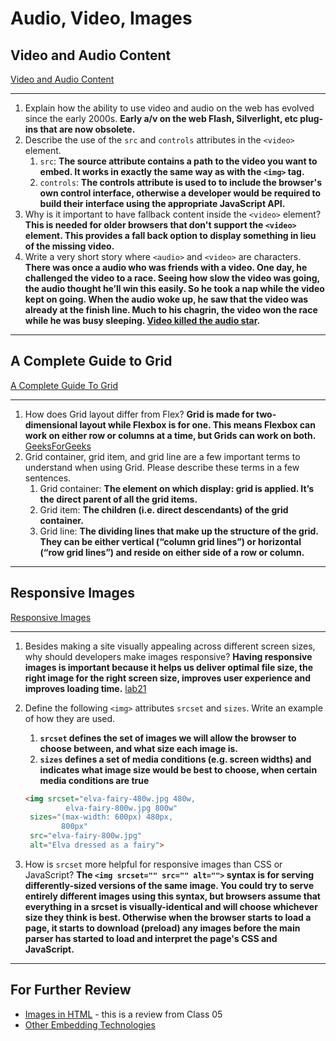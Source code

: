 # Audio, Video, Images

## Video and Audio Content

[Video and Audio Content](https://developer.mozilla.org/en-US/docs/Learn/HTML/Multimedia_and_embedding/Video_and_audio_content)

---

1. Explain how the ability to use video and audio on the web has evolved since the early 2000s. **Early a/v on the web Flash, Silverlight, etc plug-ins that are now obsolete.**
2. Describe the use of the `src` and `controls` attributes in the `<video>` element.
    1. `src`: **The source attribute contains a path to the video you want to embed. It works in exactly the same way as with the `<img>` tag.**
    2. `controls`: **The controls attribute is used to to include the browser's own control interface, otherwise a developer would be required to build their interface using the appropriate JavaScript API.**
3. Why is it important to have fallback content inside the `<video>` element? **This is needed for older browsers that don't support the `<video>` element. This provides a fall back option to display something in lieu of the missing video.**
4. Write a very short story where `<audio>` and `<video>` are characters. **There was once a audio who was friends with a video. One day, he challenged the video to a race. Seeing how slow the video was going, the audio thought he’ll win this easily. So he took a nap while the video kept on going. When the audio woke up, he saw that the video was already at the finish line. Much to his chagrin, the video won the race while he was busy sleeping. [Video killed the audio star](https://www.youtube.com/watch?v=W8r-tXRLazs&ab_channel=TheBugglesVEVO).**

---

## A Complete Guide to Grid

[A Complete Guide To Grid](https://css-tricks.com/snippets/css/complete-guide-grid/)

---

1. How does Grid layout differ from Flex? **Grid is made for two-dimensional layout while Flexbox is for one. This means Flexbox can work on either row or columns at a time, but Grids can work on both.** [GeeksForGeeks](https://www.geeksforgeeks.org/comparison-between-css-grid-css-flexbox/#:~:text=Grid%20is%20made%20for%20two,in%20this%20type%20of%20scenario.)
2. Grid container, grid item, and grid line are a few important terms to understand when using Grid. Please describe these terms in a few sentences.
    1. Grid container: **The element on which display: grid is applied. It’s the direct parent of all the grid items.**
    2. Grid item: **The children (i.e. direct descendants) of the grid container.**
    3. Grid line: **The dividing lines that make up the structure of the grid. They can be either vertical (“column grid lines”) or horizontal (“row grid lines”) and reside on either side of a row or column.**

---

## Responsive Images

[Responsive Images](https://developer.mozilla.org/en-US/docs/Learn/HTML/Multimedia_and_embedding/Responsive_images)

---

1. Besides making a site visually appealing across different screen sizes, why should developers make images responsive? **Having responsive images is important because it helps us deliver optimal file size, the right image for the right screen size, improves user experience and improves loading time.** [lab21](https://www.lab21.gr/blog/use-responsive-images/)
2. Define the following `<img>` attributes `srcset` and `sizes`. Write an example of how they are used.
    1. **`srcset` defines the set of images we will allow the browser to choose between, and what size each image is.**
    2. **`sizes` defines a set of media conditions (e.g. screen widths) and indicates what image size would be best to choose, when certain media conditions are true**

    ``` html
    <img srcset="elva-fairy-480w.jpg 480w,
             elva-fairy-800w.jpg 800w"
     sizes="(max-width: 600px) 480px,
            800px"
     src="elva-fairy-800w.jpg"
     alt="Elva dressed as a fairy">
     ```

3. How is `srcset` more helpful for responsive images than CSS or JavaScript? **The `<img srcset="" src="" alt="">` syntax is for serving differently-sized versions of the same image. You could try to serve entirely different images using this syntax, but browsers assume that everything in a srcset is visually-identical and will choose whichever size they think is best. Otherwise when the browser starts to load a page, it starts to download (preload) any images before the main parser has started to load and interpret the page's CSS and JavaScript.**

---

## For Further Review

- [Images in HTML](https://developer.mozilla.org/en-US/docs/Learn/HTML/Multimedia_and_embedding/Images_in_HTML) - this is a review from Class 05
- [Other Embedding Technologies](https://developer.mozilla.org/en-US/docs/Learn/HTML/Multimedia_and_embedding/Other_embedding_technologies)
